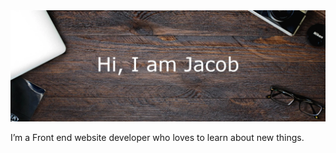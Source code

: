 <img src="https://github.com/transformerjnm/transformerjnm/blob/master/computer-desk-with-tech-items.webp" alt="A computer desk with tech items">

I’m a Front end website developer who loves to learn about new things.
